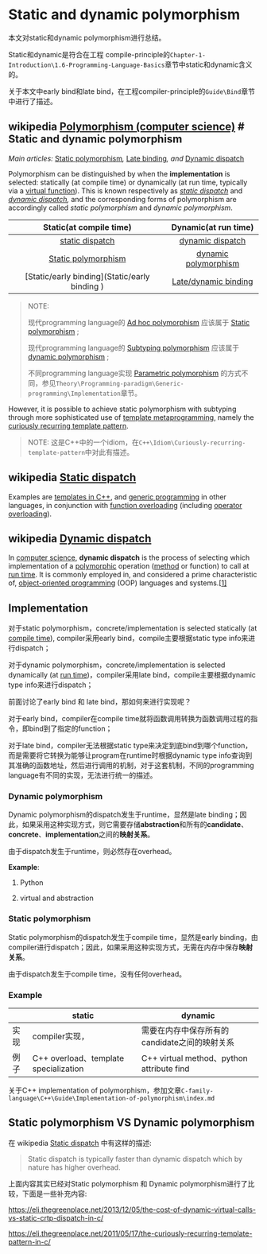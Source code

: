 # Static and dynamic polymorphism

本文对static和dynamic polymorphism进行总结。

Static和dynamic是符合在工程 compile-principle的`Chapter-1-Introduction\1.6-Programming-Language-Basics`章节中static和dynamic含义的。

关于本文中early bind和late bind，在工程compiler-principle的`Guide\Bind`章节中进行了描述。

## wikipedia [Polymorphism (computer science)](https://en.wikipedia.org/wiki/Polymorphism_(computer_science)) # Static and dynamic polymorphism

*Main articles:* [Static polymorphism](https://en.wikipedia.org/wiki/Static_polymorphism)*,* [Late binding](https://en.wikipedia.org/wiki/Late_binding)*, and* [Dynamic dispatch](https://en.wikipedia.org/wiki/Dynamic_dispatch)

Polymorphism can be distinguished by when the **implementation** is selected: statically (at compile time) or dynamically (at run time, typically via a [virtual function](https://en.wikipedia.org/wiki/Virtual_function)). This is known respectively as *[static dispatch](https://en.wikipedia.org/wiki/Static_dispatch)* and *[dynamic dispatch](https://en.wikipedia.org/wiki/Dynamic_dispatch),* and the corresponding forms of polymorphism are accordingly called *static polymorphism* and *dynamic polymorphism*.

|                   Static(at compile time)                    |                     Dynamic(at run time)                     |
| :----------------------------------------------------------: | :----------------------------------------------------------: |
| [static dispatch](https://en.wikipedia.org/wiki/Static_dispatch) | [dynamic dispatch](https://en.wikipedia.org/wiki/Dynamic_dispatch) |
| [Static polymorphism](https://en.wikipedia.org/wiki/Polymorphism_%28computer_science%29#Static_and_dynamic_polymorphism) | [dynamic polymorphism](https://en.wikipedia.org/wiki/Polymorphism_%28computer_science%29#Static_and_dynamic_polymorphism) |
|        [Static/early binding](Static/early binding )         | [Late/dynamic binding](https://en.wikipedia.org/wiki/Late_binding) |



> NOTE: 
>
> 现代programming language的 [Ad hoc polymorphism](https://en.wikipedia.org/wiki/Ad_hoc_polymorphism) 应该属于 [Static polymorphism](https://en.wikipedia.org/wiki/Polymorphism_%28computer_science%29#Static_and_dynamic_polymorphism) ;
>
> 现代programming language的 [Subtyping polymorphism](https://en.wikipedia.org/wiki/Subtyping) 应该属于 [dynamic polymorphism](https://en.wikipedia.org/wiki/Polymorphism_%28computer_science%29#Static_and_dynamic_polymorphism) ;
>
> 不同programming language实现 [Parametric polymorphism](https://en.wikipedia.org/wiki/Parametric_polymorphism) 的方式不同，参见`Theory\Programming-paradigm\Generic-programming\Implementation`章节。



However, it is possible to achieve static polymorphism with subtyping through more sophisticated use of [template metaprogramming](https://en.wikipedia.org/wiki/Template_metaprogramming), namely the [curiously recurring template pattern](https://en.wikipedia.org/wiki/Curiously_recurring_template_pattern).

> NOTE: 这是C++中的一个idiom，在`C++\Idiom\Curiously-recurring-template-pattern`中对此有描述。

## wikipedia [Static dispatch](https://en.wikipedia.org/wiki/Static_dispatch)

Examples are [templates in C++](https://en.wikipedia.org/wiki/Template_(C%2B%2B)), and [generic programming](https://en.wikipedia.org/wiki/Generic_programming) in other languages, in conjunction with [function overloading](https://en.wikipedia.org/wiki/Function_overloading) (including [operator overloading](https://en.wikipedia.org/wiki/Operator_overloading)). 

## wikipedia [Dynamic dispatch](https://en.wikipedia.org/wiki/Dynamic_dispatch)

In [computer science](https://en.wikipedia.org/wiki/Computer_science), **dynamic dispatch** is the process of selecting which implementation of a [polymorphic](https://en.wikipedia.org/wiki/Polymorphism_(computer_science)) operation ([method](https://en.wikipedia.org/wiki/Method_(computer_programming)) or function) to call at [run time](https://en.wikipedia.org/wiki/Run_time_(program_lifecycle_phase)). It is commonly employed in, and considered a prime characteristic of, [object-oriented programming](https://en.wikipedia.org/wiki/Object-oriented_programming) (OOP) languages and systems.[[1\]](https://en.wikipedia.org/wiki/Dynamic_dispatch#cite_note-1)

## Implementation

对于static polymorphism，concrete/implementation is selected statically (at [compile time](https://en.wikipedia.org/wiki/Compile_time)), compiler采用early bind，compile主要根据static type info来进行dispatch；

对于dynamic polymorphism，concrete/implementation is selected dynamically (at [run time](https://en.wikipedia.org/wiki/Run_time_(program_lifecycle_phase)))，compiler采用late bind，compile主要根据dynamic type info来进行dispatch；

前面讨论了early bind 和 late bind，那如何来进行实现呢？

对于early bind，compiler在compile time就将函数调用转换为函数调用过程的指令，即bind到了指定的function；

对于late bind，compiler无法根据static type来决定到底bind到哪个function，而是需要将它转换为能够让program在runtime时根据dynamic type info查询到其准确的函数地址，然后进行调用的机制，对于这套机制，不同的programming language有不同的实现，无法进行统一的描述。

### Dynamic polymorphism

Dynamic polymorphism的dispatch发生于runtime，显然是late binding；因此，如果采用这种实现方式，则它需要存储**abstraction**和所有的**candidate**、**concrete**、**implementation**之间的**映射关系**。

由于dispatch发生于runtime，则必然存在overhead。

**Example**:

1) Python

2) virtual and abstraction

### Static polymorphism

Static polymorphism的dispatch发生于compile time，显然是early binding，由compiler进行dispatch；因此，如果采用这种实现方式，无需在内存中保存**映射关系**。

由于dispatch发生于compile time，没有任何overhead。

### Example

|      | static                                | dynamic                                       |
| ---- | ------------------------------------- | --------------------------------------------- |
| 实现 | compiler实现，                        | 需要在内存中保存所有的candidate之间的映射关系 |
| 例子 | C++ overload、template specialization | C++ virtual method、python attribute find     |

关于C++ implementation of polymorphism，参加文章`C-family-language\C++\Guide\Implementation-of-polymorphism\index.md`



## Static polymorphism VS Dynamic polymorphism

在 wikipedia [Static dispatch](https://en.wikipedia.org/wiki/Static_dispatch) 中有这样的描述: 

> Static dispatch is typically faster than dynamic dispatch which by nature has higher overhead.



上面内容其实已经对Static polymorphism 和 Dynamic polymorphism进行了比较，下面是一些补充内容: 

https://eli.thegreenplace.net/2013/12/05/the-cost-of-dynamic-virtual-calls-vs-static-crtp-dispatch-in-c/

https://eli.thegreenplace.net/2011/05/17/the-curiously-recurring-template-pattern-in-c/